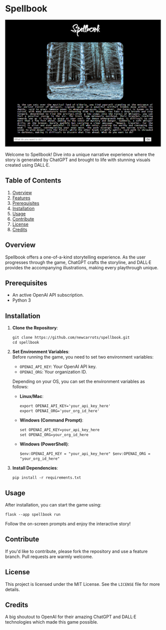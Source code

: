 Spellbook
========================================================

![Spellbook](splash.png?raw=true "Spellbook")

Welcome to Spellbook! Dive into a unique narrative experience where the story is generated by ChatGPT and brought to life with stunning visuals created using DALL·E.

Table of Contents
-----------------

1.  [Overview](#overview)
2.  [Features](#features)
3.  [Prerequisites](#prerequisites)
4.  [Installation](#installation)
5.  [Usage](#usage)
6.  [Contribute](#contribute)
7.  [License](#license)
8.  [Credits](#credits)

Overview
--------

Spellbook offers a one-of-a-kind storytelling experience. As the user progresses through the game, ChatGPT crafts the storyline, and DALL·E provides the accompanying illustrations, making every playthrough unique.

Prerequisites
-------------

*   An active OpenAI API subscription.
*   Python 3

Installation
------------

1.  **Clone the Repository**:
    
    ```
    git clone https://github.com/newcarrots/spellbook.git
	cd spellbook
	```
    
2.  **Set Environment Variables**:  
    Before running the game, you need to set two environment variables:
    
    *   `OPENAI_API_KEY`: Your OpenAI API key.
    *   `OPENAI_ORG`: Your organization ID.
    
    Depending on your OS, you can set the environment variables as follows:
    
    *   **Linux/Mac**:
        
        ```
        export OPENAI_API_KEY='your_api_key_here'
		export OPENAI_ORG='your_org_id_here'
        ```
    *   **Windows (Command Prompt)**:
        
        ```
        set OPENAI_API_KEY=your_api_key_here 
		set OPENAI_ORG=your_org_id_here
        ```

    *   **Windows (PowerShell)**:
        ```
        $env:OPENAI_API_KEY = "your_api_key_here" $env:OPENAI_ORG = "your_org_id_here"
		```
        
3.  **Install Dependencies**:
    
    ```
    pip install -r requirements.txt
    ```

Usage
-----

After installation, you can start the game using:

```
flask --app spellbook run
```

Follow the on-screen prompts and enjoy the interactive story!

Contribute
----------

If you'd like to contribute, please fork the repository and use a feature branch. Pull requests are warmly welcome.

License
-------

This project is licensed under the MIT License. See the `LICENSE` file for more details.

Credits
-------

A big shoutout to OpenAI for their amazing ChatGPT and DALL·E technologies which made this game possible.
